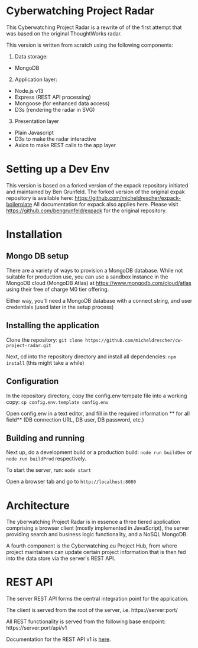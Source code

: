 # Cyberwatching Project Radar

This Cyberwatching Project Radar is a rewrite of of the first attempt that was based on the original ThoughtWorks radar.

This version is written from scratch using the following components:
1. Data storage:
  * MongoDB 
2. Application layer:
  * Node.js v13
  * Express (REST API processing)
  * Mongoose (for enhanced data access)
  * D3s (rendering the radar in SVG)
3. Presentation layer
  * Plain Javascript
  * D3s to make the radar interactive
  * Axios to make REST calls to the app layer

# Setting up a Dev Env

This version is based on a forked version of the expack repository initiated and maintained by Ben Grunfeld. The forked version of the original expak repository is available here: https://github.com/micheldrescher/expack-boilerplate All documentation for expack also applies here. Please visit https://github.com/bengrunfeld/expack for the original repository.

# Installation

## Mongo DB setup

There are a variety of ways to provision a MongoDB database. While not suitable for production use, you can use a sandbox instance in the MongoDB cloud (MongoDB Atlas) at https://www.mongodb.com/cloud/atlas using their free of charge M0 tier offering.

Either way, you'll need a MongoDB database with a connect string, and user credentials (used later in the setup process)

## Installing the application

Clone the repository: `git clone https://github.com/micheldrescher/cw-project-radar.git`

Next, cd into the repository directory and install all dependencies: `npm install` (this might take a while)

## Configuration

In the repository directory, copy the config.env tempate file into a working copy: `cp config.env.template config.env`

Open config.env in a text editor, and fill in the required information ** for all field** (DB connection URL, DB user, DB password, etc.)

## Building and running

Next up, do a development build or a production build: `node run buildDev` or `node run buildProd` respectively.

To start the server, run: `node start`

Open a browser tab and go to `http://localhost:8080`

# Architecture

The yberwatching Project Radar is in essence a three tiered application comprising a browser client (mostly implemented in JavaScript), the server providing search and business logic functionality, and a NoSQL MongoDB.

A fourth component is the Cyberwatching.eu Project Hub, from where project maintainers can update certain project information that is then fed into the data store via the server's REST API.

# REST API

The server REST API forms the central integration point for the application.

The client is served from the root of the server, i.e. https://server:port/

All REST functionality is served from the following base endpoint: https://server:port/api/v1

Documentation for the REST API v1 is [here](https://github.com/micheldrescher/cw-project-radar/blob/master/REST%20API%20v1.md).
